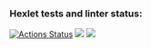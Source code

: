### Hexlet tests and linter status:
[![Actions Status](https://github.com/Salevol/java-project-78/workflows/hexlet-check/badge.svg)](https://github.com/Salevol/java-project-78/actions)
<a href="https://codeclimate.com/github/Salevol/java-project-78/maintainability"><img src="https://api.codeclimate.com/v1/badges/82adeca07f18cc6cfce7/maintainability" /></a>
<a href="https://codeclimate.com/github/Salevol/java-project-78/test_coverage"><img src="https://api.codeclimate.com/v1/badges/82adeca07f18cc6cfce7/test_coverage" /></a>